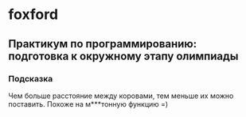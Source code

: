 # foxford
## Практикум по программированию: подготовка к окружному этапу олимпиады ##
### Подсказка ###
Чем больше расстояние между коровами, тем меньше их можно поставить. Похоже на м***тонную функцию =)
